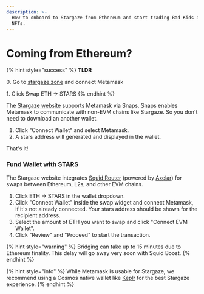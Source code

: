 ```yaml
---
description: >-
  How to onboard to Stargaze from Ethereum and start trading Bad Kids and other
  NFTs.
---
```


# Coming from Ethereum?

{% hint style="success" %}
**TLDR**

0\. Go to [stargaze.zone](https://www.stargaze.zone) and connect Metamask&#x20;

1\. Click Swap ETH -> STARS&#x20;
{% endhint %}

The [Stargaze website](https://www.stargaze.zone) supports Metamask via Snaps. Snaps enables Metamask to communicate with non-EVM chains like Stargaze. So you don't need to download an another wallet.

1. Click "Connect Wallet" and select Metamask.
2. A stars address will generated and displayed in the wallet.

That's it!

### Fund Wallet with STARS

The Stargaze website integrates [Squid Router](https://www.squidrouter.com/) (powered by [Axelar](https://axelar.network/)) for swaps between Ethereum, L2s, and other EVM chains.

1. Click ETH -> STARS in the wallet dropdown.
2. Click "Connect Wallet" inside the swap widget and connect Metamask, if it's not already connected. Your stars address should be shown for the recipient address.
3. Select the amount of ETH you want to swap and click "Connect EVM Wallet".
4. Click "Review" and "Proceed" to start the transaction.

{% hint style="warning" %}
Bridging can take up to 15 minutes due to Ethereum finality. This delay will go away very soon with Squid Boost.
{% endhint %}

{% hint style="info" %}
While Metamask is usable for Stargaze, we recommend using a Cosmos native wallet like [Keplr](https://www.keplr.app/) for the best Stargaze experience.
{% endhint %}

